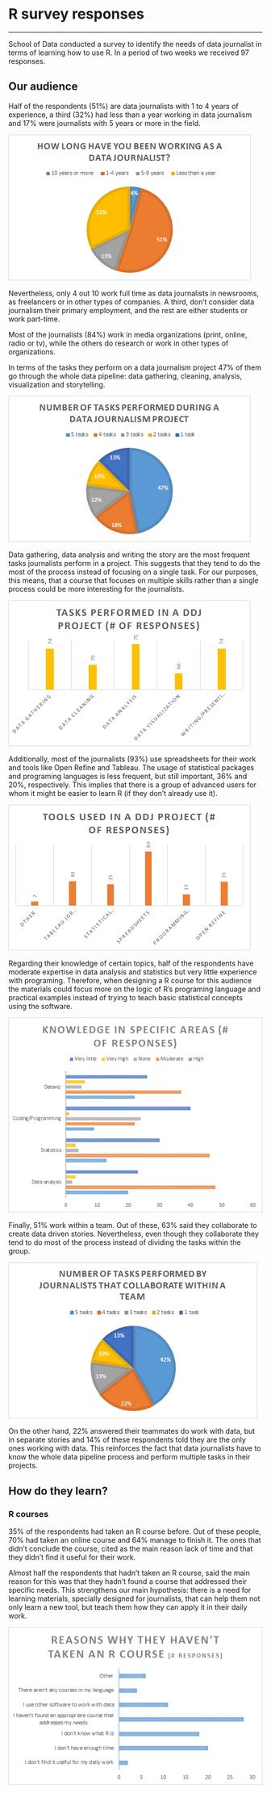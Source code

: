 # R survey responses

** **

School of Data conducted a survey to identify the needs of data journalist in terms of learning how to use R.  In a period of two weeks we received 97 responses. 

## Our audience

Half of the respondents (51%) are data journalists with 1 to 4 years of experience, a third (32%) had less than a year working in data journalism and 17% were journalists with 5 years or more in the field. 

   ![image alt text](image_0.png)

Nevertheless, only 4 out 10 work full time as data journalists in newsrooms, as freelancers or in other types of companies.  A third, don’t  consider data journalism their primary employment, and the rest are either students or work part-time. 

Most of the journalists (84%) work in media organizations (print, online, radio or tv), while the others do research or work in other types of organizations. 

In terms of the tasks they perform on a data journalism project 47% of them go through the whole data pipeline: data gathering, cleaning, analysis, visualization and storytelling.  

![image alt text](image_1.png)

Data gathering, data analysis and writing the story are the most frequent tasks journalists perform in a project.  This suggests that they tend to do the most of the process instead of focusing on a single task.  For our purposes, this means, that a course that focuses on multiple skills rather than a single process could be more interesting for the journalists.  

![image alt text](image_2.png)

Additionally, most of the journalists (93%) use spreadsheets for their work and tools like Open Refine and Tableau.  The usage of statistical packages and programing languages is less frequent, but still important, 36% and 20%, respectively.   This implies that there is a group of advanced users for whom it might be easier to learn R (if they don’t already use it).  

![image alt text](image_3.png)

	

Regarding their knowledge of certain topics, half of the respondents have moderate expertise in data analysis and statistics but very little experience with programing.  Therefore, when designing a R course for this audience the materials could focus more on the logic of R’s programing language and practical examples instead of trying to teach basic statistical concepts using the software.  

![image alt text](image_4.png)

Finally, 51% work within a team.  Out of these, 63% said they collaborate to create data driven stories.  Nevertheless, even though they collaborate they tend to do most of the process instead of dividing the tasks within the group.  

![image alt text](image_5.png)

On the other hand, 22% answered their teammates do work with data, but in separate stories and 14% of these respondents told they are the only ones working with data.    This reinforces the fact that data journalists have to know the whole data pipeline process and perform multiple tasks in their projects.  

## How do they learn?

### R courses

35% of the respondents had taken an R course before.  Out of these people, 70% had taken an online course and 64% manage to finish it.  The ones that didn’t conclude the course, cited as the main reason lack of time and that they didn’t find it useful for their work.  

Almost half the respondents that hadn’t taken an R course, said the main reason for this was that they hadn’t found a course that addressed their specific needs.  This strengthens our main hypothesis:  there is a need for learning materials, specially designed for journalists, that can help them not only learn a new tool, but teach them how they can apply it in their daily work. 

![image alt text](image_6.png)

